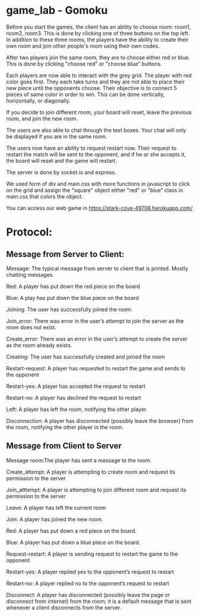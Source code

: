 # game_lab - Gomoku

Before you start the games, the client has an ability to choose room: room1, room2, room3. This is done by clicking one of three buttons on the top left. In addition to these three rooms, the players have the ability to create their own room and join other people's room using their own codes.

After two players join the same room, they are to choose either red or blue. This is done by clicking "choose red" or "choose blue" buttons.

Each players are now able to interact with the grey grid. The player with red color goes first. They each take turns and they are not able to place their new piece until the opponents choose. Their objective is to connect 5 pieces of same color in order to win. This can be done vertically, horizontally, or diagonally. 

If you decide to join different room, your board will reset, leave the previous room, and join the new room. 

The users are also able to chat through the text boxes. Your chat will only be displayed if you are in the same room.

The users now have an ability to request restart now. Their request to restart the match will be sent to the opponent, and if he or she accepts it, the board will reset and the game will restart. 

The server is done by socket.io and express.

We used form of div and main.css with more functions in javascript to click on the grid and assign the "square" object either "red" or "blue" class in main.css that colors the object.

You can access our web game in https://stark-cove-49706.herokuapp.com/


# Protocol:
## Message from Server to Client:
Message: The typical message from server to client that is printed. Mostly chatting messages.

Red: A player has put down the red piece on the board

Blue: A play has put down the blue piece on the board

Joining: The user has successfully joined the room.

Join_error: There was error in the user’s attempt to join the server as the room does not exist.

Create_error: There was an error in the user’s attempt to create the server as the room already exists.

Creating: The user has successfully created and joined the room

Restart-request: A player has requested to restart the game and sends to the opponent

Restart-yes: A player has accepted the request to restart

Restart-no: A player has declined the request to restart

Left: A player has left the room, notifying the other player.

Disconnection: A player has disconnected (possibly leave the browser) from the room, notifying the other player in the room.

## Message from Client to Server
Message room:The player has sent a message to the room.

Create_attempt: A player is attempting to create room and request its permission to the server

Join_atttempt: A player is attempting to join different room and request its permission to the server

Leave: A player has left the current room

Join: A player has joined the new room.

Red: A player has put down a red piece on the board.

Blue: A player has put down a blue piece on the board.

Request-restart: A player is sending request to restart the game to the opponent

Restart-yes: A player replied yes to the opponent’s request to restart

Restart-no: A player replied no to the opponent’s request to restart

Disconnect: A player has disconnected (possibly leave the page or disconnect from internet) from the room; it is a default message that is sent whenever a client disconnects from the server. 

